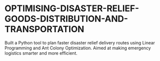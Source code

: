 # OPTIMISING-DISASTER-RELIEF-GOODS-DISTRIBUTION-AND-TRANSPORTATION
Built a Python tool to plan faster disaster relief delivery routes using Linear Programming and Ant Colony Optimization. Aimed at making emergency logistics smarter and more efficient.
